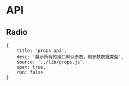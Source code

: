 # API

<!-- > ~详细的~ 介绍了提供的所有接口, 对应的可配置参数~, 以及可能的使用示例和说明~ -->

## Radio

````code
{
    title: 'props api',
    desc: '展示所有的接口默认参数，和参数数据类型',
    source: '../lib/props.js',
    open: true,
    run: false
}
````
